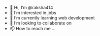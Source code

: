- 👋 Hi, I’m @raksha414
- 👀 I’m interested in jobs 
- 🌱 I’m currently learning web development
- 💞️ I’m looking to collaborate on 
- 📫 How to reach me ...

<!---
raksha414/raksha414 is a ✨ special ✨ repository because its `README.md` (this file) appears on your GitHub profile.
You can click the Preview link to take a look at your changes.
--->
